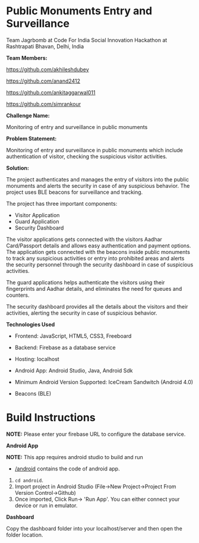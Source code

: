 # Public Monuments Entry and Surveillance
Team Jagrbomb at Code For India Social Innovation Hackathon at Rashtrapati Bhavan, Delhi, India

**Team Members:**

https://github.com/akhileshdubey

https://github.com/anand2412

https://github.com/ankitaggarwal011

https://github.com/simrankour

**Challenge Name:** 

Monitoring of entry and surveillance in public monuments 

**Problem Statement:** 

Monitoring of entry and surveillance in public monuments which include authentication of visitor, checking the suspicious visitor activities.

**Solution:** 

The project authenticates and manages the entry of visitors into the public monuments and alerts the security in case of any suspicious behavior. The project uses BLE beacons for surveillance and tracking.

The project has three important components:
- Visitor Application
- Guard Application
- Security Dashboard

The visitor applications gets connected with the visitors Aadhar Card/Passport details and allows easy authentication and payment options. The application gets connected with the beacons inside public monuments to track any suspicious activities or entry into prohibited areas and alerts the security personnel through the security dashboard in case of suspicious activities.

The guard applications helps authenticate the visitors using their fingerprints and Aadhar details, and eliminates the need for queues and counters.

The security dashboard provides all the details about the visitors and their activities, alerting the security in case of suspicious behavior. 

**Technologies Used**

- Frontend: JavaScript, HTML5, CSS3, Freeboard 
- Backend: Firebase as a database service
- Hosting: localhost

- Android App: Android Studio, Java, Android Sdk
- Minimum Android Version Supported: IceCream Sandwitch (Android 4.0)
- Beacons (BLE)

# Build Instructions

**NOTE:** Please enter your firebase URL to configure the database service.

**Android App**

**NOTE:** This app requires android studio to build and run
+ [/android](/android) contains the code of android app.
1. `cd android`.
2. Import project in Android Studio (File->New Project->Project From Version Control->Github)
3. Once imported, Click Run-> 'Run App'. You can either connect your device or run in emulator.

**Dashboard**

Copy the dashboard folder into your localhost/server and then open the folder location.
